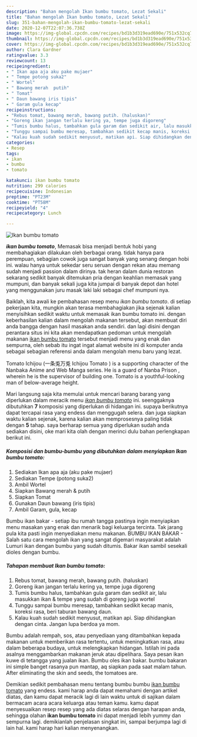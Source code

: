 ```yaml
---
description: "Bahan mengolah Ikan bumbu tomato, Lezat Sekali"
title: "Bahan mengolah Ikan bumbu tomato, Lezat Sekali"
slug: 351-bahan-mengolah-ikan-bumbu-tomato-lezat-sekali
date: 2020-12-07T22:07:36.738Z
image: https://img-global.cpcdn.com/recipes/bd1b3d319ead690e/751x532cq70/ikan-bumbu-tomato-foto-resep-utama.jpg
thumbnail: https://img-global.cpcdn.com/recipes/bd1b3d319ead690e/751x532cq70/ikan-bumbu-tomato-foto-resep-utama.jpg
cover: https://img-global.cpcdn.com/recipes/bd1b3d319ead690e/751x532cq70/ikan-bumbu-tomato-foto-resep-utama.jpg
author: Clara Gardner
ratingvalue: 3.3
reviewcount: 13
recipeingredient:
- " Ikan apa aja aku pake mujaer"
- " Tempe potong suka2"
- " Wortel"
- " Bawang merah  putih"
- " Tomat"
- " Daun bawang iris tipis"
- " Garam gula kecap"
recipeinstructions:
- "Rebus tomat, bawang merah, bawang putih. (haluskan)"
- "Goreng ikan jangan terlalu kering ya, tempe juga digoreng"
- "Tumis bumbu halus, tambahkan gula garam dan sedikit air, lalu masukkan ikan &amp; tempe yang sudah di goreng juga wortel"
- "Tunggu sampai bumbu meresap, tambahkan sedikit kecap manis, koreksi rasa, beri taburan bawang daun."
- "Kalau kuah sudah sedikit menyusut, matikan api. Siap dihidangkan dengan cinta. Jangan lupa berdoa ya mom."
categories:
- Resep
tags:
- ikan
- bumbu
- tomato

katakunci: ikan bumbu tomato 
nutrition: 299 calories
recipecuisine: Indonesian
preptime: "PT23M"
cooktime: "PT58M"
recipeyield: "4"
recipecategory: Lunch

---
```



![Ikan bumbu tomato](https://img-global.cpcdn.com/recipes/bd1b3d319ead690e/751x532cq70/ikan-bumbu-tomato-foto-resep-utama.jpg)

<b><i>ikan bumbu tomato</i></b>, Memasak bisa menjadi bentuk hobi yang membahagiakan dilakukan oleh berbagai orang. tidak hanya para perempuan, sebagian cowok juga sangat banyak yang senang dengan hobi ini. walau hanya untuk sekedar seru seruan dengan rekan atau memang sudah menjadi passion dalam dirinya. tak heran dalam dunia restoran sekarang sedikit banyak ditemukan pria dengan keahlian memasak yang mumpuni, dan banyak sekali juga kita jumpai di banyak depot dan hotel yang menggunakan juru masak laki laki sebagai chef mumpuni nya.

Baiklah, kita awali ke pembahasan resep menu <i>ikan bumbu tomato</i>. di setiap pekerjaan kita, mungkin akan terasa membahagiakan jika sejenak kalian menyisihkan sedikit waktu untuk memasak ikan bumbu tomato ini. dengan keberhasilan kalian dalam mengolah makanan tersebut, akan membuat diri anda bangga dengan hasil masakan anda sendiri. dan lagi disini dengan perantara situs ini kita akan mendapatkan pedoman untuk mengolah makanan <u>ikan bumbu tomato</u> tersebut menjadi menu yang enak dan sempurna, oleh sebab itu ingat ingat alamat website ini di komputer anda sebagai sebagian referensi anda dalam mengolah menu baru yang lezat.

Tomato Ichijou (一条兎万兎 Ichijou Tomato ) is a supporting character of the Nanbaka Anime and Web Manga series. He is a guard of Nanba Prison , wherein he is the supervisor of building one. Tomato is a youthful-looking man of below-average height.


Mari langsung saja kita memulai untuk mencari barang barang yang diperlukan dalam meracik menu <u><i>ikan bumbu tomato</i></u> ini. seenggaknya dibutuhkan <b>7</b> komposisi yang diperlukan di hidangan ini. supaya berikutnya dapat tercapai rasa yang endess dan menggugah selera. dan juga siapkan waktu kalian sejenak, karena kalian akan memprosesnya paling tidak dengan <b>5</b> tahap. saya berharap semua yang diperlukan sudah anda sediakan disini, oke mari kita olah dengan merinci dulu bahan perlengkapan berikut ini.

<!--inarticleads1-->

##### Komposisi dan bumbu-bumbu yang dibutuhkan dalam menyiapkan Ikan bumbu tomato:

1. Sediakan  Ikan apa aja (aku pake mujaer)
1. Sediakan  Tempe (potong suka2)
1. Ambil  Wortel
1. Siapkan  Bawang merah &amp; putih
1. Siapkan  Tomat
1. Gunakan  Daun bawang (iris tipis)
1. Ambil  Garam, gula, kecap


Bumbu ikan bakar - setiap ibu rumah tangga pastinya ingin menyiapkan menu masakan yang enak dan menarik bagi keluarga tercinta. Tak jarang pula kita pasti ingin menyediakan menu makanan. BUMBU IKAN BAKAR - Salah satu cara mengolah ikan yang sangat digemari masyarakat adalah Lumuri ikan dengan bumbu yang sudah ditumis. Bakar ikan sambil sesekali dioles dengan bumbu. 

<!--inarticleads2-->

##### Tahapan membuat Ikan bumbu tomato:

1. Rebus tomat, bawang merah, bawang putih. (haluskan)
1. Goreng ikan jangan terlalu kering ya, tempe juga digoreng
1. Tumis bumbu halus, tambahkan gula garam dan sedikit air, lalu masukkan ikan &amp; tempe yang sudah di goreng juga wortel
1. Tunggu sampai bumbu meresap, tambahkan sedikit kecap manis, koreksi rasa, beri taburan bawang daun.
1. Kalau kuah sudah sedikit menyusut, matikan api. Siap dihidangkan dengan cinta. Jangan lupa berdoa ya mom.


Bumbu adalah rempah, sos, atau penyediaan yang ditambahkan kepada makanan untuk memberikan rasa tertentu, untuk meningkatkan rasa, atau dalam beberapa budaya, untuk melengkapkan hidangan. Istilah ini pada asalnya menggambarkan makanan jeruk atau dipelihara. Saya pesan ikan kuwe di tetangga yang jualan ikan. Bumbu oles ikan bakar. bumbu bakaran ini simple banget rasanya pun mantap, aq siapkan pada saat malam tahun. After eliminating the skin and seeds, the tomatoes are. 

Demikian sedikit pembahasan menu tentang bumbu bumbu <u>ikan bumbu tomato</u> yang endess. kami harap anda dapat memahami dengan artikel diatas, dan kamu dapat meracik lagi di lain waktu untuk di sajikan dalam bermacam acara acara keluarga atau teman kamu. kamu dapat menyesuaikan resep resep yang ada diatas selaras dengan harapan anda, sehingga olahan <b>ikan bumbu tomato</b> ini dapat menjadi lebih yummy dan sempurna lagi. demikianlah penjelasan singkat ini, sampai berjumpa lagi di lain hal. kami harap hari kalian menyenangkan.
